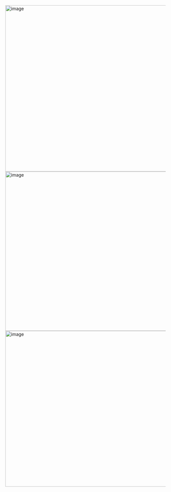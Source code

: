 <img width="893" height="523" alt="image" src="https://github.com/user-attachments/assets/c93b7e1f-9abe-469d-8ece-c06dc2c221e7" />

<img width="883" height="501" alt="image" src="https://github.com/user-attachments/assets/24368a93-a02d-4e8d-bd4c-f24b35808a80" />

<img width="882" height="490" alt="image" src="https://github.com/user-attachments/assets/c456208c-af03-47c3-ac95-ccf88556a2bf" />
